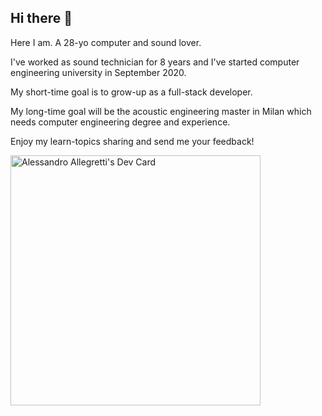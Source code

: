 ## Hi there 👋

Here I am. A 28-yo computer and sound lover. 

I've worked as sound technician for 8 years and I've started computer engineering university in September 2020. 

My short-time goal is to grow-up as a full-stack developer.

My long-time goal will be the acoustic engineering master in Milan which needs computer engineering degree and experience.

Enjoy my learn-topics sharing and send me your feedback!

<a href="https://app.daily.dev/Ale_Allegretti"><img src="https://api.daily.dev/devcards/ad195465f7a74cb3bf61ab0aeb110b51.png?r=vsg" width="400" alt="Alessandro Allegretti's Dev Card"/></a>
